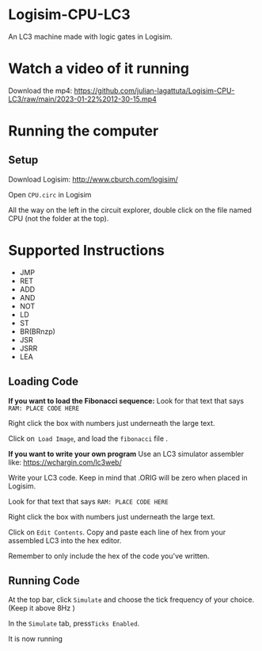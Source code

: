 

# Logisim-CPU-LC3
An LC3 machine made with logic gates in Logisim.

# Watch a video of it running

Download the mp4: https://github.com/julian-lagattuta/Logisim-CPU-LC3/raw/main/2023-01-22%2012-30-15.mp4


# Running the computer

## Setup

Download Logisim: http://www.cburch.com/logisim/

Open `CPU.circ` in Logisim

All the way on the left in the circuit explorer, double click on the file named CPU (not the folder at the top).

# Supported Instructions

 - JMP
 - RET
 - ADD
 - AND
 - NOT
 - LD
 - ST
 - BR(BRnzp)
 - JSR
 - JSRR
 - LEA

## Loading Code

**If you want to load the Fibonacci sequence:**
Look for that text that says `RAM: PLACE CODE HERE` 

Right click the box with numbers just underneath the large text.

Click on` Load Image`, and load the `fibonacci` file .

**If you want to write your own program**
Use an LC3 simulator assembler like: https://wchargin.com/lc3web/

Write your LC3 code. Keep in mind that .ORIG will be zero when placed in Logisim.

Look for that text that says `RAM: PLACE CODE HERE` 

Right click the box with numbers just underneath the large text.

Click on `Edit Contents`. Copy and paste each line of hex from your assembled LC3 into the hex editor. 

Remember to only include the hex of the code you've written.

## Running Code

At the top bar, click `Simulate` and choose the tick frequency of your choice. (Keep it above 8Hz )

In the `Simulate` tab, press`Ticks Enabled`.

It is now running


